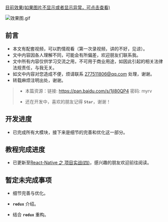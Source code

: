 [目前效果(如果图片不显示或者显示异常，可点击查看)](http://upload-images.jianshu.io/upload_images/1923109-0e1c1a6c9ee20ebf.gif?imageMogr2/auto-orient/strip)

![效果图.gif](http://upload-images.jianshu.io/upload_images/1923109-b9188cd28494cdb7.gif?imageMogr2/auto-orient/strip)

## 前言

- 本文有配套视频，可以酌情观看（第一次录视频，讲的不好，见谅）。
- 文中内容因各人理解不同，可能会有所偏差，欢迎朋友们联系我。
- 文中所有内容仅供学习交流之用，不可用于商业用途，如因此引起的相关法律法规责任，与我无关。
- 如文中内容对您造成不便，烦请联系 277511806@qq.com 处理，谢谢。
- 转载麻烦注明出处，谢谢。

> - 本篇资源：链接: https://pan.baidu.com/s/1jI80QP4 密码: myrv
> 
> - 还在开发中，喜欢的朋友记得 **`Star`**，谢谢！

## 开发进度

- 已完成所有大模块，接下来是细节的完善和优化这一部分。

## 教程完成进度

- 已更新至[React-Native 之 项目实战(四)]()，感兴趣的朋友欢迎前往阅读。

## 暂定未完成事项

- 细节完善与优化。

- **`redux`** 介绍。

- 结合 **`redux`** 重构。
